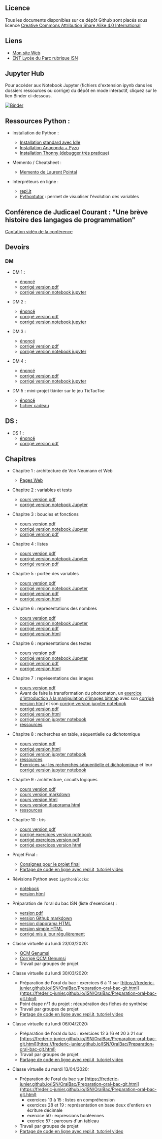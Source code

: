 ## Licence

Tous les documents disponibles sur ce dépôt Github sont placés sous licence [Creative Commons Attribution Share Alike 4.0 International](https://github.com/frederic-junier/ISN/blob/master/LICENSE)

## Liens 

* [Mon site Web](http://www.frederic-junier.org/)
* [ENT Lycée du Parc rubrique ISN](https://le-parc.ent.auvergnerhonealpes.fr/classes/isn/)

## Jupyter Hub

Pour accéder aux Notebook Jupyter (fichiers d'extension ipynb dans les dossiers ressources ou corrige) du dépôt en mode interactif, cliquez sur le lien Binder ci-dessous.

[![Binder](https://mybinder.org/badge_logo.svg)](https://mybinder.org/v2/gh/frederic-junier/ISN/master)

## Ressources Python :

* Installation de Python :
  - [Installation standard avec Idle](https://www.python.org/downloads/)
  - [Installation Anaconda + Pyzo](https://pyzo.org/start.html)
  - [Installation Thonny (debugger très pratique)](https://thonny.org/)

* Memento / Cheatsheet :
  - [Memento de Laurent Pointal](https://perso.limsi.fr/pointal/_media/python:cours:mementopython3.pdf)
  
* Interpréteurs en ligne :
  - [repl.it](https://repl.it/languages/python3)
  - [Pythontutor](http://pythontutor.com/)  : permet de visualiser l'évolution des variables
  

## Conférence de Judicael Courant : "Une brève histoire des langages de programmation"

[Captation vidéo de la conférence](https://tube.ac-lyon.fr/videos/watch/2f7065e3-13c7-432c-80cc-94e769d38272)


## Devoirs 

### DM 

* DM 1 :
  - [énoncé](Devoirs/DM/DM1/ISN-DM1-2020V1.pdf)
  - [corrigé version pdf](Devoirs/DM/DM1/corrige/ISN_DM1_2020_Corrige.pdf)
  - [corrigé version notebook jupyter](https://mybinder.org/v2/gh/frederic-junier/ISN/master?filepath=Devoirs/DM/DM1/ressources/ISN_DM1_2020_Corrige.ipynb)
  
* DM 2 :
  - [énoncé](Devoirs/DM/DM2/ISN-DM2-2020V1.pdf)
  - [corrigé version pdf](Devoirs/DM/DM2/corrige/Corrige_DM2_ISN.pdf)
  - [corrigé version notebook jupyter](https://mybinder.org/v2/gh/frederic-junier/ISN/master?filepath=Devoirs/DM/DM2/corrige/Corrige_DM2_ISN.ipynb)
  
* DM 3 :
  - [énoncé](Devoirs/DM/APB/ISN-DM3-2020V1.pdf)
  - [corrigé version pdf](Devoirs/DM/APB/corrige/DM1_ISN_APB.pdf)
  - [corrigé version notebook jupyter](https://mybinder.org/v2/gh/frederic-junier/ISN/master?filepath=Devoirs/DM/APB/corrige/DM1_ISN_APB.ipynb)
  
  
* DM 4 :
  - [énoncé](Devoirs/DM/2048/DM-2048V1.pdf)
  - [corrigé version pdf](Devoirs/DM/2048/DM_2048_Corrige.pdf)
  - [corrigé version notebook jupyter](https://mybinder.org/v2/gh/frederic-junier/ISN/master?filepath=Devoirs/DM/2048/DM_2048_Corrige.ipynb)

* DM 5 : mini-projet tkinter sur le jeu TicTacToe
  - [énoncé](Devoirs/DM/TicTacToe/Mini-Projet-2019V1.pdf)
  - [fichier cadeau](Devoirs/DM/TicTacToe/cadeau.py)
  
## DS  :

* DS 1 :
  - [énoncé](Devoirs/DS/ISN-DS1-2019V1.pdf)
  - [corrigé version pdf](Devoirs/DS/ISN-CorrigeDS1-2019V1.pdf)

## Chapitres 

* Chapitre 1 : architecture de Von Neumann et Web
  - [Pages Web](http://www.frederic-junier.org/ISN/Architecture-HTML-CSS-Internet-2019/pages/ISN_Introduction_Chapitre1.html)
  
* Chapitre 2 : variables et tests
  - [cours version pdf](VariablesTests/Chapite2-VariablesTests-2019V1.pdf)
  - [corrigé version notebook Jupyter](https://mybinder.org/v2/gh/frederic-junier/ISN/master?filepath=VariablesTests/corrige/ISN_Chap1_Variables_Tests_Corrige.ipynb)
  
  
* Chapitre 3 : boucles et fonctions
  - [cours version pdf](BouclesFonctions/Chapite3-Boucles-Fonctions-2019V1.pdf)
  - [corrigé version notebook Jupyter](https://mybinder.org/v2/gh/frederic-junier/ISN/master?filepath=BouclesFonctions/ressources/Boucles_Fonctions_2019_2020.ipynb)
  - [corrigé version pdf](BouclesFonctions/ressources/Boucles_Fonctions_2019_2020.pdf)
 
* Chapitre 4 : listes 
  - [cours version pdf](Listes/Chapite3-Listes-2019V1.pdf)
  - [corrigé version notebook Jupyter](https://mybinder.org/v2/gh/frederic-junier/ISN/master?filepath=Listes/Corrige/Cours3_Listes.ipynb)
  - [corrigé version pdf](Listes/Corrige/Cours3_Listes.pdf)
  
  
* Chapitre 5 : portée des variables 
  - [cours version pdf](PorteeVariable/Chapite5-Portee-Variable-2019V1.pdf)
  - [corrigé version notebook Jupyter](https://mybinder.org/v2/gh/frederic-junier/ISN/master?filepath=PorteeVariable/ressources/Porteee_variable.ipynb)
  - [corrigé version pdf](PorteeVariable/ressources/Porteee_variable.pdf)
  - [corrigé version html](PorteeVariable/ressources/Porteee_variable.html)
  

* Chapitre 6 : représentations des nombres
  - [cours version pdf](ReprésentationNombres/Chapite6-ReprésentationNombres-2019V1.pdf)
  - [corrigé version notebook Jupyter](https://mybinder.org/v2/gh/frederic-junier/ISN/master?filepath=ReprésentationNombres/ressources/CoursReprésentationNombres2019-2020.ipynb)
  - [corrigé version pdf](ReprésentationNombres/ressources/CoursReprésentationNombres2019-2020.pdf)
  - [corrigé version html](ReprésentationNombres/ressources/CoursReprésentationNombres2019-2020.html)
  

* Chapitre 6 : représentations des textes
  - [cours version pdf](Textes/Chapitre7-ReprésentationTextes-2019V1.pdf)
  - [corrigé version notebook Jupyter](https://mybinder.org/v2/gh/frederic-junier/ISN/master?filepath=Textes/ressources/Chapitre_Textes.ipynb)
  - [corrigé version pdf](Textes/ressources/Chapitre_Textes.pdf)
  - [corrigé version html](Textes/ressources/Chapitre_Textes.html)


* Chapitre 7 : représentations des images
  - [cours version pdf](Images/ISN-Cours-Images-V1.pdf)
  - Avant de faire la transformation du photomaton, un [exercice d'introduction à la manipulation d'images bitmap](Images/intro_image_bitmap/intro_image.md) avec son [corrigé version html](Images/intro_image_bitmap/intro_image.html) et son [corrigé version jupyter notebook](https://mybinder.org/v2/gh/frederic-junier/ISN/master?filepath=Images/intro_image_bitmap/intro_image.ipynb)
  - [corrigé version pdf](Images/ressources/ISN-Corrigé-Images-2019.pdf)
  - [corrigé version html](Images/ressources/Correction_Cours_Images.html)
  - [corrigé version jupyter notebook](https://mybinder.org/v2/gh/frederic-junier/ISN/master?filepath=Images/ressources/Correction_Cours_Images.ipynb)
  - [ressources](https://github.com/frederic-junier/ISN/tree/master/Images/ressources)
  
* Chapitre 8 : recherches en table, séquentielle ou dichotomique
    - [cours version pdf](RechercheSeqDicho/RechercheSeqDicho-Cours-2018-V1.pdf)
    - [corrigé version html](RechercheSeqDicho/ressources/RechercheSequentielleDichotomique.html)
    - [corrigé version jupyter notebook](https://mybinder.org/v2/gh/frederic-junier/ISN/master?filepath=RechercheSeqDicho/ressources/RechercheSequentielleDichotomique.ipynb)
    - [ressources](https://github.com/frederic-junier/ISN/tree/master/RechercheSeqDicho/ressources)
    - [Exercices sur les recherches séquentielle et dichotomique](RechercheSeqDicho/exercice.md) et leur [corrigé version jupyter notebook](https://mybinder.org/v2/gh/frederic-junier/ISN/master?filepath=RechercheSeqDicho/ressources/Corrige_Exercices_10022020.ipynb)

* Chapitre 9 : architecture, circuits logiques
    - [cours version pdf](CircuitsLogiques/cours-circuits-logiques-.pdf)
    - [cours version markdown](CircuitsLogiques/cours-circuits-logiques-git.md)
    - [cours version html](CircuitsLogiques/cours-circuits-logiques-.html)
    - [cours version  diaporama html](CircuitsLogiques/cours-circuits-logiques-slidy.html)
    - [ressources](https://github.com/frederic-junier/ISN/tree/master/CircuitsLogiques)


* Chapitre 10 : tris
    - [cours version pdf](Tris/Tris-Cours2018-V1.pdf)
    - [corrigé exercices version notebook](https://mybinder.org/v2/gh/frederic-junier/ISN/master?filepath=Tris/notebook/Tris_2018.ipynb)
    - [corrigé exercices version pdf](Tris/notebook/Tris_2018.pdf)
    - [corrigé exercices version html](Tris/notebook/Tris_2018.html)



* Projet Final :
    - [Consignes pour le projet final](ProjetFinal/ISN_Presentation_Projet2020.pdf)
    - [Partage de code en ligne avec repl.it, tutoriel video](https://tube.ac-lyon.fr/videos/watch/d282e345-db21-4572-8d1d-69a12b4e7f9a)
    
    
* Révisions Python avec `ipythonblocks`:
    - [notebook](https://mybinder.org/v2/gh/frederic-junier/ISN/master?filepath=Ipythonblocks/Revisions_Python_Ipythoncodeblocks.ipynb)
    - [version html](Ipythonblocks/Revisions_Python_Ipythoncodeblocks.html)
    
* Préparation de l'oral du bac ISN (liste d'exercices) :
  - [version pdf](OralBac/Preparation-oral-bac-.pdf)
  - [version Github markdown](OralBac/Preparation-oral-bac-git.md)
  - [version diaporama HTML](OralBac/Preparation-oral-bac-slidy.html)
  - [version simple HTML](OralBac/Preparation-oral-bac-.html)
  - [corrigé mis à jour régulièrement](https://mybinder.org/v2/gh/frederic-junier/ISN/master?filepath=OralBac/Corrige-Oral-Bac.ipynb)
  
  
* Classe virtuelle du lundi 23/03/2020:
  - [QCM Genumsi](https://genumsi.inria.fr/qcm.php?h=0263895bd98848eb41b69c58b66c66c3)
  - [Corrigé QCM Genumsi](https://genumsi.inria.fr/qcm-corrige.php?cle=ODc7NzM7NzI7NzA7NjU7MTg7MjE7MjI7MjQ7MjY7NDA7NDE7NDI7NDQ7NDU7NDY7NDg7Njg7NzE7MTM2OzE3NzsxNzg7MzAwOzM3MTszOTg=)
  - Travail par groupes de projet

* Classe virtuelle du lundi 30/03/2020:
  - Préparation de l'oral du bac : exercices 6 à 11 sur [https://frederic-junier.github.io/ISN/OralBac/Preparation-oral-bac-git.html](https://frederic-junier.github.io/ISN/OralBac/Preparation-oral-bac-git.html)
  - Point étape n°1 du projet : récupération des fiches de synthèse
  - Travail par groupes de projet
  - [Partage de code en ligne avec repl.it, tutoriel video](https://tube.ac-lyon.fr/videos/watch/d282e345-db21-4572-8d1d-69a12b4e7f9a)

* Classe virtuelle du lundi 06/04/2020:
  - Préparation de l'oral du bac : exercices 12 à 16 et 20 à 21  sur [https://frederic-junier.github.io/ISN/OralBac/Preparation-oral-bac-git.html](https://frederic-junier.github.io/ISN/OralBac/Preparation-oral-bac-git.html)
  - Travail par groupes de projet
  - [Partage de code en ligne avec repl.it, tutoriel video](https://tube.ac-lyon.fr/videos/watch/d282e345-db21-4572-8d1d-69a12b4e7f9a)



* Classe virtuelle du mardi  13/04/2020:
  - Préparation de l'oral du bac sur [https://frederic-junier.github.io/ISN/OralBac/Preparation-oral-bac-git.html](https://frederic-junier.github.io/ISN/OralBac/Preparation-oral-bac-git.html)
    * exercices 13 à 15 : listes en compréhension
    * exercices 28 et 19 : représentation en base deux d'entiers en écriture décimale
    * exercice 50  : expressions booléennes
    * exercice 57 : parcours d'un tableau
  - Travail par groupes de projet
  - [Partage de code en ligne avec repl.it, tutoriel video](https://tube.ac-lyon.fr/videos/watch/d282e345-db21-4572-8d1d-69a12b4e7f9a)

  
